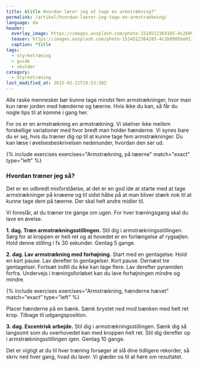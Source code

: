 ```yaml
---
title: &title Hvordan lærer jeg at tage en armstrækning?"
permalink: /artikel/hvordan-laerer-jeg-tage-en-armstraekning/
language: da
header:
  overlay_image: https://images.unsplash.com/photo-1514512364185-4c2b0985be01?ixlib=rb-1.2.1&ixid=eyJhcHBfaWQiOjEyMDd9&auto=format&fit=crop&w=1951&q=80
  teaser: https://images.unsplash.com/photo-1514512364185-4c2b0985be01?ixlib=rb-1.2.1&ixid=eyJhcHBfaWQiOjEyMDd9&auto=format&fit=crop&w=400&q=80
  caption: *title
tags:
  - styrketræning
  - guide
  - skulder
category:
  - Styrketræning
last_modified_at: 2015-03-21T19:53:30Z
---
```


Alle raske mennesker bør kunne tage mindst fem armstrækninger, hvor man kun rører jorden med hænderne og tæerne. Hvis ikke du kan, så får du nogle tips til at komme i gang her.

For os er en armstrækning en armstrækning. Vi skelner ikke mellem forskellige variationer med hvor bredt man holder hænderne. Vi synes bare du er sej, hvis du træner dig op til at kunne tage fem armstrækninger. Du kan læse i øvelsesbeskrivelsen nedenunder, hvordan den ser ud.

{% include exercises exercises="Armstrækning, på tæerne" match="exact" type="left" %}

### Hvordan træner jeg så?

Det er en udbredt misforståelse, at det er en god ide at starte med at tage armstrækninger på knæene og til sidst håbe på at man bliver stærk nok til at kunne tage dem på tæerne. Der skal helt andre midler til.

Vi foreslår, at du træner tre gange om ugen. For hver træningsgang skal du lave en øvelse.

**1. dag. Træn armstrækningsstillingen.** Stil dig i armstrækningsstillingen. Sørg for at kroppen er helt ret og at hovedet er en forlængelse af rygsøjlen. Hold denne stilling i fx 30 sekunder. Gentag 5 gange.

**2. dag. Lav armstrækning med forhøjning.** Start med en gentagelse. Hold en kort pause. Lav derefter to gentagelser. Kort pause. Dernæst tre gentagelser. Fortsæt indtil du ikke kan tage flere. Lav derefter pyramiden forfra. Undervejs i træningsforløbet kan du lave forhøjningen mindre og mindre.

{% include exercises exercises="Armstrækning, hænderne hævet" match="exact" type="left" %}

Placer hænderne på en bænk. Sænk brystet ned mod bænken med helt ret krop. Tilbage til udgangsposition. 

**3. dag. Excentrisk arbejde.** Stil dig i armstrækningsstillingen. Sænk dig så langsomt som du overhovedet kan med kroppen helt ret. Stil dig derefter op i armstrækningsstillingen igen. Gentag 10 gange.

Det er vigtigt at du til hver træning forsøger at slå dine tidligere rekorder, så skriv ned hver gang, hvad du laver. Vi glæder os til at høre om resultatet.
